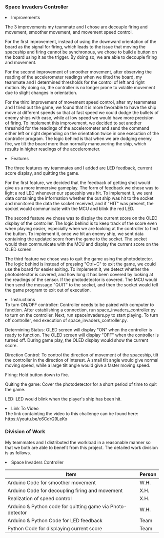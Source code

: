 ### Space Invaders Controller
<li>Improvements</li>

The 3 improvements my teammate and I chose are decouple firing and movement, smoother movement, and movement speed control.

For the first improvement, instead of using the downward orientation of the board as the signal for firing, which leads to the issue that moving the spaceship and firing cannot be synchronous, we chose to build a button on the board using it as the trigger. By doing so, we are able to decouple firing and movement.

For the second improvement of smoother movement, after observing the reading of the accelerometer readings when we tilted the board, my teammate and I determined thresholds for the control of left and right motion. By doing so, the controller is no longer prone to volatile movement due to slight changes in orientation.

For the third improvement of movement speed control, after my teammates and I tried out the game, we found that it is more favorable to have the ship move at different speeds so that at fast speed we could dodge the bullets of enemy ships with ease, while at low speed we would have more precision of firing. To implement this improvement, we decided to set another threshold for the readings of the accelerometer and send the command either left or right depending on the orientation twice in one execution of the controller program. The logic behind is that when we are dodging enemy fire, we tilt the board more than normally maneuvering the ship, which results in higher readings of the accelerometer.
<li>Features</li>

The three features my teammates and I added are LED feedback, current score display, and quitting the game.

For the first feature, we decided that the feedback of getting shot would give us a more immersive gameplay. The form of feedback we chose was to light a red LED whenever our spaceship was hit. To implement it,  we sent data containing the information whether the out ship was hit to the socket and monitored the data the socket received, and if "HIT" was present, the socket would communicate with the MCU and blink the red LED.

The second feature we chose was to display the current score on the OLED display of the controller. The logic behind is to keep track of the score even when playing easier, especially when we are looking at the controller to find the button. To implement it, once we hit an enemy ship, we sent data containing the updated score from the game to the socket. The socket would then communicate with the MCU and display the current score on the OLED screen.

The third feature we chose was to quit the game using the photodetector. The logic behind is instead of pressing "Ctrl+C" to exit the game, we could use the board for easier exiting. To implement it, we detect whether the photodetector is covered, and how long it has been covered by looking at the readings of the sensor. If the photodetector is covered. The MCU would then send the message "QUIT" to the socket, and then the socket would tell the game program to exit out of execution.

<li>Instructions</li>
To turn ON/OFF controller: Controller needs to be paired with computer to function. After establishing a connection, run space_invaders_controller.py to turn on the controller. Next, run spaceinvaders.py to start playing. To turn off controller, end execution of space_invaders_controller.py.

Determining Status: OLED screen will display "ON" when the controller is ready to function. The OLED screen will display "OFF" when the controller is turned off. During game play, the OLED display would show the current score.

Direction Control: To control the direction of movement of the spaceship, tilt the controller in the direction of interest. A small tilt angle would give normal moving speed, while a large tilt angle would give a faster moving speed.

Firing: Hold button down to fire.

Quiting the game: Cover the photodetector for a short period of time to quit the game.

LED: LED would blink when the player's ship has been hit.

<li>Link To Video</li>
The link containting the video to this challenge can be found here: https://youtu.be/c6CdrG9LeKo

### Division of Work

My teammates and I distributed the workload in a reasonable manner so that we both are able to benefit from this project. The detailed work division is as follows.

<li> Space Invaders Controller </li>

| Item  | Person |
| ------------ | ----------- |
| Arduino Code for smoother movement | W.H. |
| Arduino Code for decoupling firing and movement| X.H. |
| Realization of speed control    | X.H. |
| Arduino & Python code for quitting game via Photo-detector |W.H. |
| Arduino & Python Code for LED feedback | Team |
| Python Code for displaying current score | Team |
